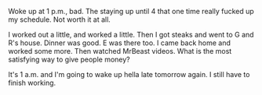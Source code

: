 Woke up at 1 p.m., bad. The staying up until 4 that one time really fucked up my schedule. Not worth it at all.

I worked out a little, and worked a little. Then I got steaks and went to G and R's house. Dinner was good. E was there too. I came back home and worked some more. Then watched MrBeast videos. What is the most satisfying way to give people money?

It's 1 a.m. and I'm going to wake up hella late tomorrow again. I still have to finish working.

